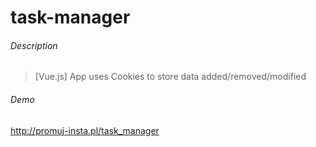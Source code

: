 # task-manager

###### Description
> [Vue.js] App uses Cookies to store data added/removed/modified

###### Demo
http://promuj-insta.pl/task_manager
